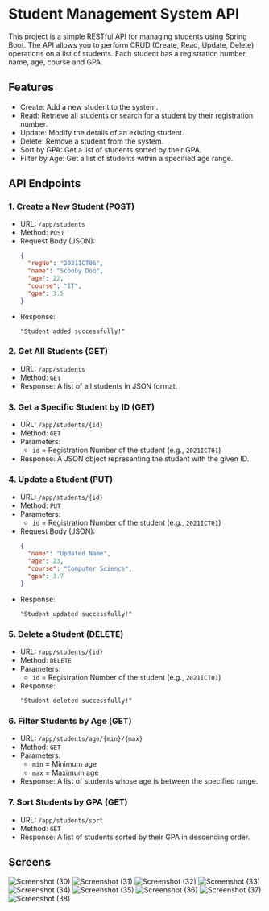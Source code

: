# Student Management System API

This project is a simple RESTful API for managing students using Spring Boot. The API allows you to perform CRUD (Create, Read, Update, Delete) operations on a list of students. Each student has a registration number, name, age, course and GPA.

## Features

- Create: Add a new student to the system.
- Read: Retrieve all students or search for a student by their registration number.
- Update: Modify the details of an existing student.
- Delete: Remove a student from the system.
- Sort by GPA: Get a list of students sorted by their GPA.
- Filter by Age: Get a list of students within a specified age range.

## API Endpoints

### 1. Create a New Student (POST)
- URL: `/app/students`
- Method: `POST`
- Request Body (JSON):
  ```json
  {
    "regNo": "2021ICT06",
    "name": "Scooby Doo",
    "age": 22,
    "course": "IT",
    "gpa": 3.5
  }
  ```
- Response: 
  ```text
  "Student added successfully!"
  ```

### 2. Get All Students (GET)
- URL: `/app/students`
- Method: `GET`
- Response: A list of all students in JSON format.

### 3. Get a Specific Student by ID (GET)
- URL: `/app/students/{id}`
- Method: `GET`
- Parameters: 
  - `id` = Registration Number of the student (e.g., `2021ICT01`)
- Response: A JSON object representing the student with the given ID.

### 4. Update a Student (PUT)
- URL: `/app/students/{id}`
- Method: `PUT`
- Parameters: 
  - `id` = Registration Number of the student (e.g., `2021ICT01`)
- Request Body (JSON):
  ```json
  {
    "name": "Updated Name",
    "age": 23,
    "course": "Computer Science",
    "gpa": 3.7
  }
  ```
- Response: 
  ```text
  "Student updated successfully!"
  ```

### 5. Delete a Student (DELETE)
- URL: `/app/students/{id}`
- Method: `DELETE`
- Parameters: 
  - `id` = Registration Number of the student (e.g., `2021ICT01`)
- Response: 
  ```text
  "Student deleted successfully!"
  ```

### 6. Filter Students by Age (GET)
- URL: `/app/students/age/{min}/{max}`
- Method: `GET`
- Parameters: 
  - `min` = Minimum age
  - `max` = Maximum age
- Response: A list of students whose age is between the specified range.

### 7. Sort Students by GPA (GET)
- URL: `/app/students/sort`
- Method: `GET`
- Response: A list of students sorted by their GPA in descending order.

## Screens
![Screenshot (30)](https://github.com/user-attachments/assets/90218abf-a486-4793-a3dc-06bdfb0a1b4e)
![Screenshot (31)](https://github.com/user-attachments/assets/28e412ba-2dd6-4364-bff3-d9e3cd54a581)
![Screenshot (32)](https://github.com/user-attachments/assets/75a93b8a-ab16-4807-baf6-dca90ec0f4ed)
![Screenshot (33)](https://github.com/user-attachments/assets/59513374-0324-4efa-830c-35399e166199)
![Screenshot (34)](https://github.com/user-attachments/assets/c168ddc7-cb34-46dd-97ed-9d6e14bb0166)
![Screenshot (35)](https://github.com/user-attachments/assets/96a82a42-5115-4b21-8f95-e3c52c3b2e1f)
![Screenshot (36)](https://github.com/user-attachments/assets/f9e46898-cb46-4785-8ebb-4cbba809709d)
![Screenshot (37)](https://github.com/user-attachments/assets/8acda3b7-3434-4f8b-b979-101c5bdc5264)
![Screenshot (38)](https://github.com/user-attachments/assets/d2171afc-3b30-49a1-9a3f-60b855086866)
